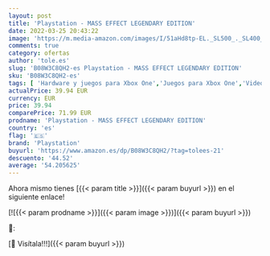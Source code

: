 ```yaml
---
layout: post
title: 'Playstation - MASS EFFECT LEGENDARY EDITION'
date: 2022-03-25 20:43:22
image: 'https://m.media-amazon.com/images/I/51aHd8tp-EL._SL500_._SL400_.jpg'
comments: true
category: ofertas
author: 'tole.es'
slug: 'B08W3C8QH2-es Playstation - MASS EFFECT LEGENDARY EDITION'
sku: 'B08W3C8QH2-es'
tags: [ 'Hardware y juegos para Xbox One','Juegos para Xbox One','Videojuegos','playstation', ]
actualPrice: 39.94 EUR
currency: EUR
price: 39.94
comparePrice: 71.99 EUR
prodname: 'Playstation - MASS EFFECT LEGENDARY EDITION'
country: 'es'
flag: '🇪🇸'
brand: 'Playstation'
buyurl: 'https://www.amazon.es/dp/B08W3C8QH2/?tag=tolees-21'
descuento: '44.52'
average: '54.205625'
---
```


Ahora mismo tienes [{{< param title >}}]({{< param buyurl >}}) en el siguiente enlace!

[![{{< param prodname >}}]({{< param image >}})]({{< param buyurl >}})

🔎:


[🛒 Visítala!!!]({{< param buyurl >}})
